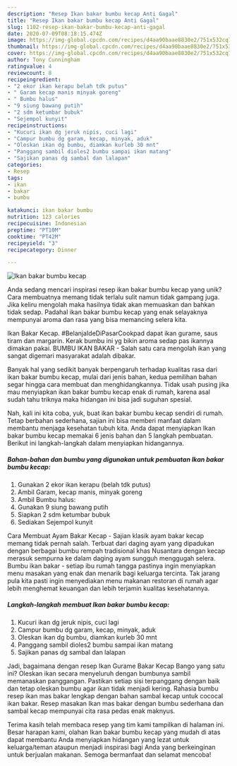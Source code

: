 ```yaml
---
description: "Resep Ikan bakar bumbu kecap Anti Gagal"
title: "Resep Ikan bakar bumbu kecap Anti Gagal"
slug: 1102-resep-ikan-bakar-bumbu-kecap-anti-gagal
date: 2020-07-09T08:18:15.474Z
image: https://img-global.cpcdn.com/recipes/d4aa90baae8830e2/751x532cq70/ikan-bakar-bumbu-kecap-foto-resep-utama.jpg
thumbnail: https://img-global.cpcdn.com/recipes/d4aa90baae8830e2/751x532cq70/ikan-bakar-bumbu-kecap-foto-resep-utama.jpg
cover: https://img-global.cpcdn.com/recipes/d4aa90baae8830e2/751x532cq70/ikan-bakar-bumbu-kecap-foto-resep-utama.jpg
author: Tony Cunningham
ratingvalue: 4
reviewcount: 8
recipeingredient:
- "2 ekor ikan kerapu belah tdk putus"
- " Garam kecap manis minyak goreng"
- " Bumbu halus"
- "9 siung bawang putih"
- "2 sdm ketumbar bubuk"
- "Sejempol kunyit"
recipeinstructions:
- "Kucuri ikan dg jeruk nipis, cuci lagi"
- "Campur bumbu dg garam, kecap, minyak, aduk"
- "Oleskan ikan dg bumbu, diamkan kurleb 30 mnt"
- "Panggang sambil dioles2 bumbu sampai ikan matang"
- "Sajikan panas dg sambal dan lalapan"
categories:
- Resep
tags:
- ikan
- bakar
- bumbu

katakunci: ikan bakar bumbu 
nutrition: 123 calories
recipecuisine: Indonesian
preptime: "PT10M"
cooktime: "PT42M"
recipeyield: "3"
recipecategory: Dinner

---
```



![Ikan bakar bumbu kecap](https://img-global.cpcdn.com/recipes/d4aa90baae8830e2/751x532cq70/ikan-bakar-bumbu-kecap-foto-resep-utama.jpg)

Anda sedang mencari inspirasi resep ikan bakar bumbu kecap yang unik? Cara membuatnya memang tidak terlalu sulit namun tidak gampang juga. Jika keliru mengolah maka hasilnya tidak akan memuaskan dan bahkan tidak sedap. Padahal ikan bakar bumbu kecap yang enak selayaknya mempunyai aroma dan rasa yang bisa memancing selera kita.

Ikan Bakar Kecap. #BelanjaIdeDiPasarCookpad dapat ikan gurame, saus tiram dan margarin. Kerak bumbu ini yg bikin aroma sedap pas ikannya dimakan pakai. BUMBU IKAN BAKAR - Salah satu cara mengolah ikan yang sangat digemari masyarakat adalah dibakar.

Banyak hal yang sedikit banyak berpengaruh terhadap kualitas rasa dari ikan bakar bumbu kecap, mulai dari jenis bahan, kedua pemilihan bahan segar hingga cara membuat dan menghidangkannya. Tidak usah pusing jika mau menyiapkan ikan bakar bumbu kecap enak di rumah, karena asal sudah tahu triknya maka hidangan ini bisa jadi suguhan spesial.


Nah, kali ini kita coba, yuk, buat ikan bakar bumbu kecap sendiri di rumah. Tetap berbahan sederhana, sajian ini bisa memberi manfaat dalam membantu menjaga kesehatan tubuh kita. Anda dapat menyiapkan Ikan bakar bumbu kecap memakai 6 jenis bahan dan 5 langkah pembuatan. Berikut ini langkah-langkah dalam menyiapkan hidangannya.

<!--inarticleads1-->

##### Bahan-bahan dan bumbu yang digunakan untuk pembuatan Ikan bakar bumbu kecap:

1. Gunakan 2 ekor ikan kerapu (belah tdk putus)
1. Ambil  Garam, kecap manis, minyak goreng
1. Ambil  Bumbu halus:
1. Gunakan 9 siung bawang putih
1. Siapkan 2 sdm ketumbar bubuk
1. Sediakan Sejempol kunyit


Cara Membuat Ayam Bakar Kecap - Sajian klasik ayam bakar kecap memang tidak pernah salah. Terbuat dari daging ayam yang dipadukan dengan berbagai bumbu rempah tradisional khas Nusantara dengan kecap merasuk sempurna ke dalam daging ayam sungguh menggugah selera. Bumbu ikan bakar - setiap ibu rumah tangga pastinya ingin menyiapkan menu masakan yang enak dan menarik bagi keluarga tercinta. Tak jarang pula kita pasti ingin menyediakan menu makanan restoran di rumah agar lebih menghemat keuangan dan lebih terjamin kualitas kesehatannya. 

<!--inarticleads2-->

##### Langkah-langkah membuat Ikan bakar bumbu kecap:

1. Kucuri ikan dg jeruk nipis, cuci lagi
1. Campur bumbu dg garam, kecap, minyak, aduk
1. Oleskan ikan dg bumbu, diamkan kurleb 30 mnt
1. Panggang sambil dioles2 bumbu sampai ikan matang
1. Sajikan panas dg sambal dan lalapan


Jadi, bagaimana dengan resep Ikan Gurame Bakar Kecap Bango yang satu ini? Oleskan ikan secara menyeluruh dengan bumbunya sambil memanaskan panggangan. Pastikan setiap sisi terpanggang dengan baik dan tetap oleskan bumbu agar ikan tidak menjadi kering. Rahasia bumbu resep ikan mas bakar lengkap dengan bahan sambal kecap untuk cococal ikan bakar. Resep masakan Ikan mas bakar dengan bumbu sederhana dan sambal kecap mempunyai cita rasa pedas enak maknyus. 

Terima kasih telah membaca resep yang tim kami tampilkan di halaman ini. Besar harapan kami, olahan Ikan bakar bumbu kecap yang mudah di atas dapat membantu Anda menyiapkan hidangan yang lezat untuk keluarga/teman ataupun menjadi inspirasi bagi Anda yang berkeinginan untuk berjualan makanan. Semoga bermanfaat dan selamat mencoba!
